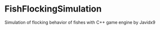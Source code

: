 # FishFlockingSimulation
Simulation of flocking behavior of fishes with C++ game engine by Javidx9  
